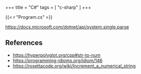 +++
title = "C#"
tags = [ "c-sharp" ]
+++

{{< r "Program.cs" >}}

<https://docs.microsoft.com/dotnet/api/system.single.parse>

## References

- <https://hyperpolyglot.org/cpp#str-to-num>
- <https://programming-idioms.org/idiom/146>
- <https://rosettacode.org/wiki/Increment_a_numerical_string>
